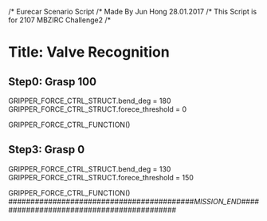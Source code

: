 /* Eurecar Scenario Script 
/* Made By Jun Hong 28.01.2017
/* This Script is for 2107 MBZIRC Challenge2
/*

# Title: Valve Recognition

## Step0: Grasp 100

GRIPPER_FORCE_CTRL_STRUCT.bend_deg = 180
GRIPPER_FORCE_CTRL_STRUCT.forece_threshold = 0

GRIPPER_FORCE_CTRL_FUNCTION()

## Step3: Grasp 0

GRIPPER_FORCE_CTRL_STRUCT.bend_deg = 130
GRIPPER_FORCE_CTRL_STRUCT.forece_threshold = 150

GRIPPER_FORCE_CTRL_FUNCTION()
##########################################_MISSION_END_##########################################

